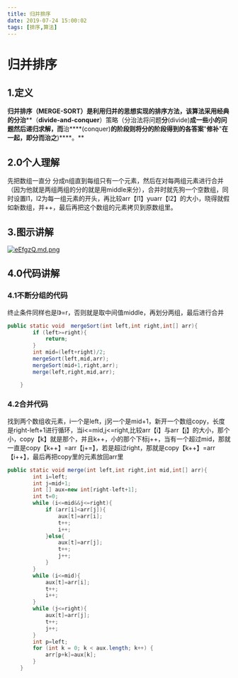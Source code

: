 ```yaml
---
title: 归并排序
date: 2019-07-24 15:00:02
tags: [排序,算法]
---
```


# 归并排序

## 1.定义

**归****并排序（****MERGE-SORT****）是利用****归并****的思想实现的排序方法，该算法采用经典的****分治****（****divide-and-conquer****）策略（分治法将问题****分****(divide)****成一些小的问题然后递归求解，而****治****(conquer)****的阶段则将分的阶段得到的各答案****"****修补****"****在一起，即分而治之****)****。**

## 2.0个人理解

先把数组一直分 分成n组直到每组只有一个元素，然后在对每两组元素进行合并（因为他就是两组两组的分的就是用middle来分），合并时就先狗一个空数组，同时设置l1，l2为每一组元素的开头，再比较arr【l1】yuarr【l2】的大小，晓得就假如新数组，并++，最后再把这个数组的元素拷贝到原数组里。

## 3.图示讲解

[![eEfgzQ.md.png](https://s2.ax1x.com/2019/07/24/eEfgzQ.md.png)](https://imgchr.com/i/eEfgzQ)



## 4.0代码讲解

### 4.1不断分组的代码

终止条件同样也是l》=r，否则就是取中间值middle，再划分两组，最后进行合并

```java
public static void  mergeSort(int left,int right,int[] arr){
        if (left>=right){
            return;
        }
        int mid=(left+right)/2;
        mergeSort(left,mid,arr);
        mergeSort(mid+1,right,arr);
        merge(left,right,mid,arr);

    }
```

### 4.2合并代码

找到两个数组收元素，i一个是left，j另一个是mid+1，新开一个数组copy，长度是right-left+1进行循环，当i<=mid,j<=right,比较arr【i】与arr【j】的大小，那个小，copy【k】就是那个，并且k++，小的那个下标j++，当有一个超过mid，那就一直是copy【k++】=arr【j+=】，若是超过right，那就是copy【k++】=arr【i++】，最后再把copy里的元素放回arr里

```java
public static void merge(int left,int right,int mid,int[] arr){
        int i=left;
        int j=mid+1;
        int [] aux=new int[right-left+1];
        int t=0;
        while (i<=mid&&j<=right){
            if (arr[i]<arr[j]){
                aux[t]=arr[i];
                t++;
                i++;
            }else{
                aux[t]=arr[j];
                t++;
                j++;
            }
        }
        while (i<=mid){
            aux[t]=arr[i];
            t++;
            i++;
        }
        while (j<=right){
            aux[t]=arr[j];
            t++;
            j++;
        }
        int p=left;
        for (int k = 0; k < aux.length; k++) {
            arr[p+k]=aux[k];
        }
    }
```

